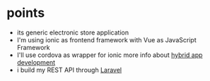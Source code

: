 <h1> points </h1>

<ul>
<li> its generic electronic store application </li>
<li> I'm using ionic as frontend framework with Vue as JavaScript Framework</li>
<li>I'll use cordova as wrapper for ionic more info about <a href="https://ionic.io/resources/articles/what-is-hybrid-app-development"> hybrid app development</a> </li>
<li> i build my REST API through <a href="https:/laravel.com"> Laravel </a> </li>

 </ul>
